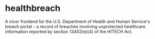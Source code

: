 # healthbreach
A nicer frontend for the U.S. Department of Health and Human Service's breach portal - a record of breaches involving unprotected healthcare information reported by section 13402(e)(4) of the HITECH Act.
